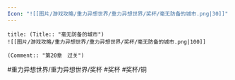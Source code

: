 ```yaml
---
Icon: "![[图片/游戏攻略/重力异想世界/重力异想世界/奖杯/毫无防备的城市.png|30]]"
---
```

```ad-common-bronze-trophy
title: (Title:: "毫无防备的城市")
![[图片/游戏攻略/重力异想世界/重力异想世界/奖杯/毫无防备的城市.png|100]]

(Comment:: "第20章　过关")
```

#重力异想世界/重力异想世界/奖杯 #奖杯 #奖杯/铜
